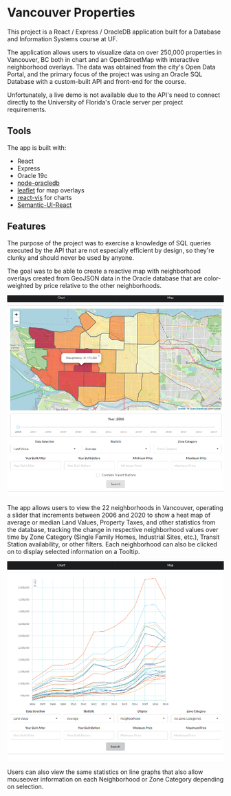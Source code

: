 # Vancouver Properties

This project is a React / Express / OracleDB application built for a Database and Information Systems course at UF.

The application allows users to visualize data on over 250,000 properties in Vancouver, BC both in chart and an OpenStreetMap with interactive neighborhood overlays. The data was obtained from the city's Open Data Portal, and the primary focus of the project was using an Oracle SQL Database with a custom-built API and front-end for the course.

Unfortunately, a live demo is not available due to the API's need to connect directly to the University of Florida's Oracle server per project requirements.

## Tools

The app is built with:
 - React
 - Express
 - Oracle 19c
 - [node-oracledb](https://github.com/oracle/node-oracledb)
 - [leaflet](https://github.com/Leaflet/Leaflet) for map overlays
 - [react-vis](https://github.com/uber/react-vis) for  charts
 - [Semantic-UI-React](https://github.com/Semantic-Org/Semantic-UI-React)

## Features
The purpose of the project was to exercise a knowledge of SQL queries executed by the API that are not especially efficient by design, so they're clunky and should never be used by anyone.

The goal was to be able to create a reactive map with neighborhood overlays created from GeoJSON data in the Oracle database that are color-weighted by price relative to the other neighborhoods.

![map-slider](https://github.com/maulgoth/vancydb/raw/main/frontend/public/mapslider.png)

The app allows users to view the 22 neighborhoods in Vancouver, operating a slider that increments between 2006 and 2020 to show a heat map of average or median Land Values, Property Taxes, and other statistics from the database, tracking the change in respective neighborhood values over time by Zone Category (Single Family Homes, Industrial Sites, etc.), Transit Station availability, or other filters. Each neighborhood can also be clicked on to display selected information on a Tooltip.

![enter image description here](https://github.com/maulgoth/vancydb/raw/main/frontend/public/multi-chart.png)

Users can also view the same statistics on line graphs that also allow mouseover information on each Neighborhood or Zone Category depending on selection.
